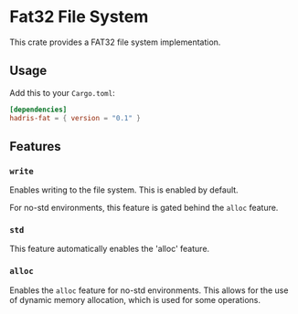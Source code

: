 # Fat32 File System

This crate provides a FAT32 file system implementation.

## Usage

Add this to your `Cargo.toml`:

```toml
[dependencies]
hadris-fat = { version = "0.1" }
```
## Features

### `write`

Enables writing to the file system. This is enabled by default.

For no-std environments, this feature is gated behind the `alloc` feature.

### `std`

This feature automatically enables the 'alloc' feature.

### `alloc`

Enables the `alloc` feature for no-std environments. This allows for the use of dynamic memory allocation, which is used for some operations.
